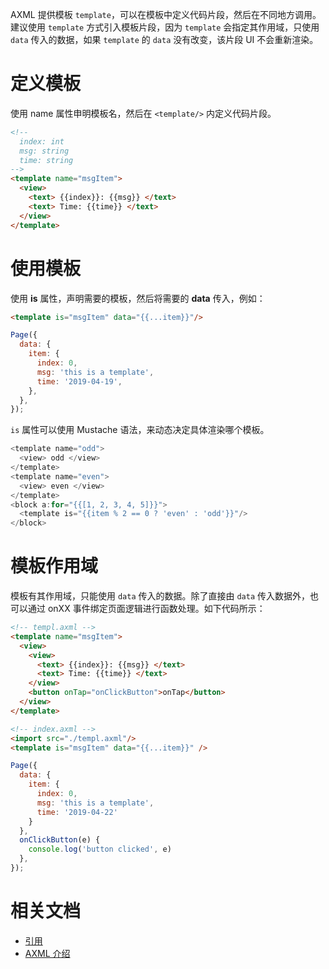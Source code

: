 AXML 提供模板 `template`，可以在模板中定义代码片段，然后在不同地方调用。 建议使用 `template` 方式引入模板片段，因为 `template` 会指定其作用域，只使用 `data` 传入的数据，如果 `template` 的 `data` 没有改变，该片段 UI 不会重新渲染。

# 定义模板
使用 name 属性申明模板名，然后在 `<template/>` 内定义代码片段。
```html
<!--
  index: int
  msg: string
  time: string
-->
<template name="msgItem">
  <view>
    <text> {{index}}: {{msg}} </text>
    <text> Time: {{time}} </text>
  </view>
</template>
```

# 使用模板

使用 **is** 属性，声明需要的模板，然后将需要的 **data** 传入，例如：
```html
<template is="msgItem" data="{{...item}}"/>
```
```javascript
Page({
  data: {
    item: {
      index: 0,
      msg: 'this is a template',
      time: '2019-04-19',
    },
  },
});
```
`is` 属性可以使用 Mustache 语法，来动态决定具体渲染哪个模板。
```javascript
<template name="odd">
  <view> odd </view>
</template>
<template name="even">
  <view> even </view>
</template>
<block a:for="{{[1, 2, 3, 4, 5]}}">
  <template is="{{item % 2 == 0 ? 'even' : 'odd'}}"/>
</block>
```

# 模板作用域

模板有其作用域，只能使用 `data` 传入的数据。除了直接由 `data` 传入数据外，也可以通过 onXX 事件绑定页面逻辑进行函数处理。如下代码所示：
```html
<!-- templ.axml -->
<template name="msgItem">
  <view>
    <view>
      <text> {{index}}: {{msg}} </text>
      <text> Time: {{time}} </text>
    </view>
    <button onTap="onClickButton">onTap</button>
  </view>
</template>
```
```html
<!-- index.axml -->
<import src="./templ.axml"/>
<template is="msgItem" data="{{...item}}" />
```
```javascript
Page({
  data: {
    item: {
      index: 0,
      msg: 'this is a template',
      time: '2019-04-22'
    }
  },
  onClickButton(e) {
    console.log('button clicked', e)
  },
});
```

# 相关文档
- [引用](https://opendocs.alipay.com/mini/framework/import)
- [AXML 介绍](https://opendocs.alipay.com/mini/framework/axml)
